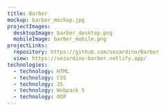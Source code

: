 ```yaml
---
title: Barber
mockup: barber_mockup.jpg
projectImages:
  desktopImage: barber_desktop.png
  mobileImage: barber_mobile.png
projectLinks:
  repository: https://github.com/sezardino/Barber
  view: https://sezardino-barber.netlify.app/
technologies:
  - technology: HTML
  - technology: CSS
  - technology: JS
  - technology: Webpack 5
  - technology: OOP
---
```

